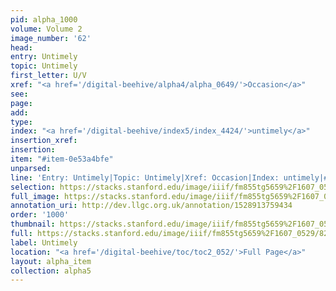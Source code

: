 ```yaml
---
pid: alpha_1000
volume: Volume 2
image_number: '62'
head: 
entry: Untimely
topic: Untimely
first_letter: U/V
xref: "<a href='/digital-beehive/alpha4/alpha_0649/'>Occasion</a>"
see: 
page: 
add: 
type: 
index: "<a href='/digital-beehive/index5/index_4424/'>untimely</a>"
insertion_xref: 
insertion: 
item: "#item-0e53a4bfe"
unparsed: 
line: 'Entry: Untimely|Topic: Untimely|Xref: Occasion|Index: untimely|#item-0e53a4bfe'
selection: https://stacks.stanford.edu/image/iiif/fm855tg5659%2F1607_0529/826,4589,2877,454/full/0/default.jpg
full_image: https://stacks.stanford.edu/image/iiif/fm855tg5659%2F1607_0529/full/full/0/default.jpg
annotation_uri: http://dev.llgc.org.uk/annotation/1528913759434
order: '1000'
thumbnail: https://stacks.stanford.edu/image/iiif/fm855tg5659%2F1607_0529/826,4589,600,180/250,/0/default.jpg
full: https://stacks.stanford.edu/image/iiif/fm855tg5659%2F1607_0529/826,4589,2877,454/full/0/default.jpg
label: Untimely
location: "<a href='/digital-beehive/toc/toc2_052/'>Full Page</a>"
layout: alpha_item
collection: alpha5
---
```

